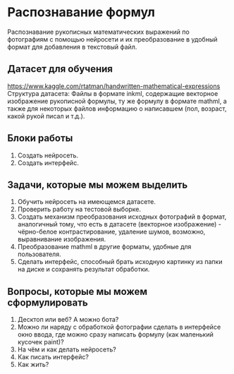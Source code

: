 # Распознавание формул

Распознавание рукописных математических выражений по фотографиям с помощью нейросети и их преобразование в удобный формат для добавления в текстовый файл.

## Датасет для обучения

https://www.kaggle.com/rtatman/handwritten-mathematical-expressions
Структура датасета:
Файлы в формате inkml, содержащие векторное изображение рукописной формулы, ту же формулу в формате mathml, а также для некоторых файлов информацию о написавшем (пол, возраст, какой рукой писал и т.д.).

## Блоки работы

1. Создать нейросеть.
2. Создать интерфейс.

## Задачи, которые мы можем выделить

1. Обучить нейросеть на имеющемся датасете.
2. Проверить работу на тестовой выборке.
3. Создать механизм преобразования исходных фотографий в формат, аналогичный тому, что есть в датасете (векторное изображение) - чёрно-белое контрастирование, удаление шумов, возможно, выравнивание изображения.
4. Преобразование mathml в другие форматы, удобные для пользователя.
5. Сделать интерфейс, способный брать исходную картинку из папки на диске и сохранять результат обработки.

## Вопросы, которые мы можем сформулировать

1. Десктоп или веб? А можно бота?
2. Можно ли наряду с обработкой фотографии сделать в интерфейсе окно ввода, где можно сразу написать формулу (как маленький кусочек paint)?
3. На чём и как делать нейросеть?
4. Как писать интерфейс?
5. Как жить?